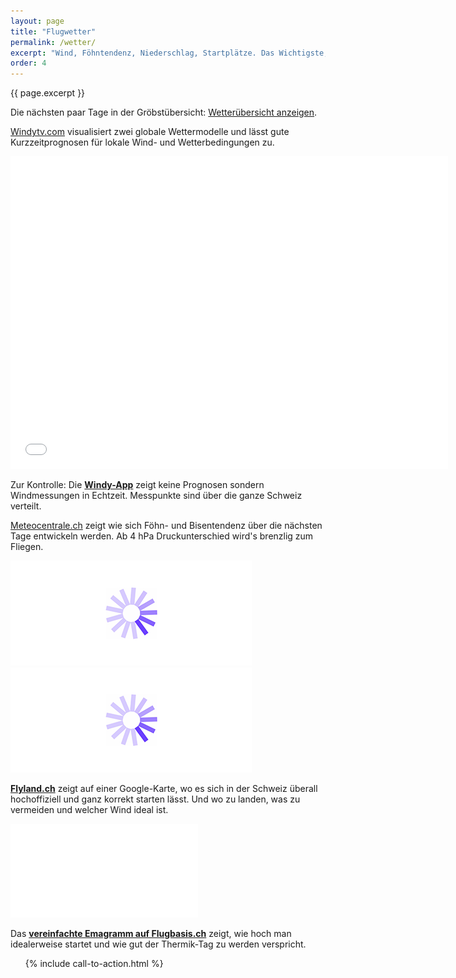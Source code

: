 ```yaml
---
layout: page
title: "Flugwetter"
permalink: /wetter/
excerpt: "Wind, Föhntendenz, Niederschlag, Startplätze. Das Wichtigste, was du heute zum Fliegen brauchst auf einem Blick."
order: 4
---
```


<script src="https://code.jquery.com/jquery-2.1.4.min.js">
</script>

<p class="post-meta">{{ page.excerpt }}</p>

<p>
	 Die nächsten paar Tage in der Gröbstübersicht: <a href="javascript:toggleVisibility('toggle');" id="tglBtn">Wetterübersicht anzeigen</a>.
</p>
<p id="toggle" class="wetter"></p>


[Windytv.com](https://www.windyty.com/) visualisiert zwei globale Wettermodelle und lässt gute Kurzzeitprognosen für lokale Wind- und Wetterbedingungen zu.

<div class="frame">
	<iframe src="/loader.gif" data-layzr="https://embed.windyty.com/?850h,clouds,2015-09-12-12,46.800,8.306,8,,menu,message,ip" width="700" height="500" frameborder="0"></iframe>
</div>

Zur Kontrolle: Die **[Windy-App](http://windy.atelier-agile.ch/balises?display_all=true)** zeigt keine Prognosen sondern Windmessungen in Echtzeit. Messpunkte sind über die ganze Schweiz verteilt.

[Meteocentrale.ch](http://www.meteocentrale.ch) zeigt wie sich Föhn- und Bisentendenz über die nächsten Tage entwickeln werden. Ab 4 hPa Druckunterschied wird's brenzlig zum Fliegen.

<div class="frame">
	<img src="/loader.gif" data-layzr="http://www.meteocentrale.ch/uploads/pics/uwz-ch_foehn_en.png">
</div>

<div class="frame">
	<img src="/loader.gif" data-layzr="http://www.meteocentrale.ch/uploads/pics/uwz-ch_bise_en.png">
</div>

**[Flyland.ch](http://flyland.ch)** zeigt auf einer Google-Karte, wo es sich in der Schweiz überall hochoffiziell und ganz korrekt starten lässt. Und wo zu landen, was zu vermeiden und welcher Wind ideal ist.

<div class="frame">
	<iframe src="/loader.gif" data-layzr="http://www.flyland.ch/fl_gis_2d_all.php?ST=1&LP=0&PP=0&CAM=0&GG=0&VZ=0&SZ=0&HI=0&BB=0" frameborder="0" allowfullscreen></iframe>
</div>

Das **[vereinfachte Emagramm auf Flugbasis.ch](http://www.flugbasis.ch/service/wetter/thermik/)** zeigt, wie hoch man idealerweise startet und wie gut der Thermik-Tag zu werden verspricht.

<ul class="post-list"> 
	{% include call-to-action.html %}
</ul>
